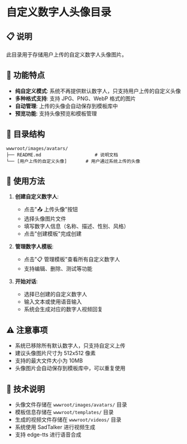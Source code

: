 # 自定义数字人头像目录

## 📋 说明

此目录用于存储用户上传的自定义数字人头像图片。

## 🎯 功能特点

- **纯自定义模式**: 系统不再提供默认数字人，只支持用户上传的自定义头像
- **多种格式支持**: 支持 JPG、PNG、WebP 格式的图片
- **自动管理**: 上传的头像会自动保存到模板库中
- **预览功能**: 支持头像预览和模板管理

## 📁 目录结构

```
wwwroot/images/avatars/
├── README.md                    # 说明文档
└── [用户上传的自定义头像]       # 用户通过系统上传的头像
```

## 🚀 使用方法

1. **创建自定义数字人**:
   - 点击"📤 上传头像"按钮
   - 选择头像图片文件
   - 填写数字人信息（名称、描述、性别、风格）
   - 点击"创建模板"完成创建

2. **管理数字人模板**:
   - 点击"📋 管理模板"查看所有自定义数字人
   - 支持编辑、删除、测试等功能

3. **开始对话**:
   - 选择已创建的自定义数字人
   - 输入文本或使用语音输入
   - 系统会生成对应的数字人视频回复

## ⚠️ 注意事项

- 系统已移除所有默认数字人，只支持自定义上传
- 建议头像图片尺寸为 512x512 像素
- 支持的最大文件大小为 10MB
- 头像图片会自动保存到模板库中，可以重复使用

## 🔧 技术说明

- 头像文件存储在 `wwwroot/images/avatars/` 目录
- 模板信息存储在 `wwwroot/templates/` 目录
- 生成的视频文件存储在 `wwwroot/videos/` 目录
- 系统使用 SadTalker 进行视频生成
- 支持 edge-tts 进行语音合成 